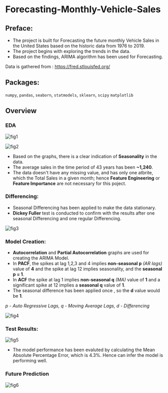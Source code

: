 
# Forecasting-Monthly-Vehicle-Sales

## Preface:

- The project is built for Forecasting the future monthly Vehicle Sales in the United States based on the historic data from 1976 to 2019.
- The project begins with exploring the trends in the data. 
- Based on the findings, ARIMA algorithm has been used for Forecasting.

Data is gathered from : https://fred.stlouisfed.org/


## Packages:
`numpy`, `pandas`, `seaborn`, `statmodels`, `sklearn`, `scipy` `matplotlib`
## Overview

### EDA

![fig1](https://user-images.githubusercontent.com/72896396/221480647-3f115137-ecb5-4e36-87bd-e36a86e86474.png)

![fig2](https://user-images.githubusercontent.com/72896396/221483056-56c3a770-fad0-4ef2-a85b-aea09df91ae9.png)

- Based on the graphs, there is a clear indication of **Seasonality** in the data.
- The average sales in the time period of 43 years has been **~1,240**.
- The data doesn't have any missing value, and has only one atbrite, which the Total Sales in a given month; hence **Feature Engineering** or **Feature Importance** are not necessary for this poject.

### Differencing:

- Seasonal Differencing has been applied to make the data stationary.
- **Dickey Fuller** test is conducted to confirm with the results after one seasonal Differencing and one regular Differencing.

![fig3](https://user-images.githubusercontent.com/72896396/221484805-aab8f3ba-c1aa-41ec-8bdb-3484439a6680.png)

### Model Creation:

- **Autocorrelation** and **Partial Autocorrelation** graphs are used for creating the ARIMA Model. 
- In **PACF**, the spikes at lag 1,2,3 and 4 implies **non-seasonal p** *(AR lags)* value of **4** and the spike at lag 12 implies seasonality, and the **seasonal p = 1**.
- In **ACF** the spike at lag 1 implies **non-seasonal q** *(MA)* value of **1** and a significant spike at 12 implies a **seasonal q** value of **1**.
- The seasonal difference has been applied once , so the **d** value would be **1**.

*p - Auto Regressive Lags, q - Moving Average Lags, d - Differencing*

![fig4](https://user-images.githubusercontent.com/72896396/221486801-52cab2d1-dbbb-4051-b10b-739833c3c392.png)


### Test Results:

![fig5](https://user-images.githubusercontent.com/72896396/221487010-313c0d56-ec24-4e5a-829b-519c811e384e.png)

- The model performance has been evaluted by calculating the Mean Absolute Percentage Error, which is 4.3%. Hence can infer the model is performing well. 


### Future Prediction

![fig6](https://user-images.githubusercontent.com/72896396/221487968-1abe2934-d62b-4710-916c-9e56794ace15.png)
